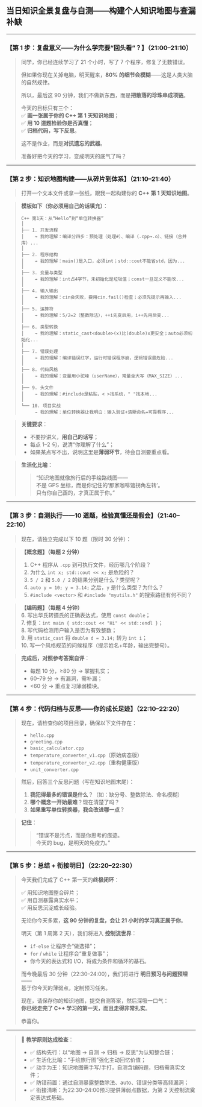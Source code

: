## **当日知识全景复盘与自测——构建个人知识地图与查漏补缺**  

---

### 【第 1 步：复盘意义——为什么学完要“回头看”？】（21:00–21:10）

> 同学，你已经连续学习了 21 个小时，写了 7 个程序，修复了无数错误。  
>  
> 但如果你现在关掉电脑，明天醒来，**80% 的细节会模糊**——这是人类大脑的自然规律。  
>  
> 所以，最后这 90 分钟，我们不做新东西，而是**把散落的珍珠串成项链**。  
>  
> 今天的目标只有三个：  
> ✅ **画一张属于你的 C++ 第 1 天知识地图**；  
> ✅ **用 10 道题检验你是否真懂**；  
> ✅ **归档代码，写下反思**。  
>  
> 这不是作业，而是**对抗遗忘的武器**。  
>  
> 准备好把今天的学习，变成明天的底气了吗？

---

### 【第 2 步：知识地图构建——从碎片到体系】（21:10–21:40）

> 打开一个文本文件或拿一张纸，跟我一起构建你的 **C++ 第 1 天知识地图**。

> **模板如下（你必须用自己的话填充）**：
> ```
> C++ 第1天：从“Hello”到“单位转换器”
> │
> ├── 1. 开发流程  
> │    → 我的理解：编译分四步：预处理（处理#）、编译（.cpp→.o）、链接（合并库）...
> │
> ├── 2. 程序结构  
> │    → 我的理解：main()是入口，必须int；std::cout不能省std，因为...
> │
> ├── 3. 变量与类型  
> │    → 我的理解：int占4字节，未初始化是垃圾值；const一旦定义不能改...
> │
> ├── 4. 输入输出  
> │    → 我的理解：cin会失败，要用cin.fail()检查；必须先提示再输入...
> │
> ├── 5. 运算符  
> │    → 我的理解：5/2=2（整数除法），++i先变后用，i++先用后变...
> │
> ├── 6. 类型转换  
> │    → 我的理解：static_cast<double>(x)比(double)x更安全；auto必须初始化...
> │
> ├── 7. 错误处理  
> │    → 我的理解：编译错误红字，运行时错误程序崩，逻辑错误最危险...
> │
> ├── 8. 代码风格  
> │    → 我的理解：变量用小驼峰（userName），常量全大写（MAX_SIZE）...
> │
> ├── 9. 头文件  
> │    → 我的理解：#include是粘贴，< >找系统，" "找本地...
> │
> └── 10. 项目实战  
>      → 我的理解：单位转换器让我明白：输入验证+清晰命名=可靠程序...
> ```

> **关键要求**：  
> - 不要抄讲义，**用自己的话写**；  
> - 每点 1–2 句，说清“你理解了什么”；  
> - 如果某点写不出，说明这里是**薄弱环节**，待会自测要重点看。

> **生活化比喻**：  
> > “知识地图就像旅行后的手绘路线图——  
> > 不是 GPS 坐标，而是你记住的‘那家咖啡馆拐角左转’。  
> > 只有你自己画的，才真正属于你。”

---

### 【第 3 步：自测执行——10 道题，检验真懂还是假会】（21:40–22:10）

> 现在，请独立完成以下 10 题（限时 30 分钟）：

> **【概念题】（每题 2 分钟）**  
> 1. C++ 程序从 `.cpp` 到可执行文件，经历哪几个阶段？  
> 2. 为什么 `int x; std::cout << x;` 是危险的？  
> 3. `5 / 2` 和 `5.0 / 2` 的结果分别是什么？类型呢？  
> 4. `auto y = 10; y = 3.14;` 之后，`y` 是什么类型？为什么？  
> 5. `#include <vector>` 和 `#include "myutils.h"` 的搜索路径有何不同？

> **【编码题】（每题 4 分钟）**  
> 6. 写出华氏转摄氏的正确表达式，使用 `const double`；  
> 7. 修复：`int main { std::cout << "Hi" << std::endl }`；  
> 8. 写代码检测用户输入是否为有效整数；  
> 9. 用 `static_cast` 将 `double d = 3.14;` 转为 `int i`；  
> 10. 写一个风格规范的问候程序（提示姓名+年龄，输出完整句）。

> **完成后，对照参考答案自评**：  
> - 每题 10 分，≥80 分 → 掌握扎实；  
> - 60–79 分 → 有漏洞，需补漏；  
> - <60 分 → 重点复习薄弱模块。

---

### 【第 4 步：代码归档与反思——你的成长足迹】（22:10–22:20）

> 现在，请检查你的项目目录，确保以下文件存在：
> - `hello.cpp`  
> - `greeting.cpp`  
> - `basic_calculator.cpp`  
> - `temperature_converter_v1.cpp`（原始病态版）  
> - `temperature_converter_v2.cpp`（重构健康版）  
> - `unit_converter.cpp`

> 然后，回答三个反思问题（写在知识地图末尾）：
> 1. **我犯得最多的错误是什么**？（如：缺分号、整数除法、命名模糊）  
> 2. **哪个概念一开始最难**？现在清楚了吗？  
> 3. **如果重写单位转换器，我会改进哪一点**？

> **记住**：  
> > “错误不是污点，而是你思考的痕迹。  
> > 今天的 bug，是明天的免疫力。”

---

### 【第 5 步：总结 + 衔接明日】（22:20–22:30）

> 今天我们完成了 C++ 第一天的**终极闭环**：  
>  
> ✅ 用知识地图整合碎片；  
> ✅ 用自测暴露真实水平；  
> ✅ 用反思沉淀成长经验。  
>  
> 无论你今天多累，**这 90 分钟的复盘，会让 21 小时的学习真正属于你**。  
>  
> 明天（第 1 周第 2 天），我们将进入 **控制流世界**：  
> - `if-else` 让程序会“做选择”；  
> - `for` / `while` 让程序会“重复做事”；  
> - 你今天的表达式和 I/O，将成为条件和循环的基石。  
>  
> 而今晚最后 30 分钟（22:30–24:00），我们将进行 **明日预习与问题预埋**——  
> 基于你今天的薄弱点，定制预习任务。  
>  
> 现在，请保存你的知识地图，提交自测答案，然后深吸一口气：  
> **你已经走完了 C++ 学习的第一天，而且走得非常扎实**。  
>  
> 恭喜你。

---

> 📌 **教学原则达成检查**：  
> - ✅ 结构先行：以“地图 → 自测 → 归档 → 反思”为认知整合链；  
> - ✅ 生活化比喻：“手绘旅行图”强化主动回忆价值；  
> - ✅ 动手为王：知识地图需手写/手打，自测含编码题，归档需真实文件；  
> - ✅ 防错前置：通过自测暴露整数除法、auto、错误分类等高频漏洞；  
> - ✅ 衔接清晰：为22:30–24:00预习提供薄弱点数据，为第 2 天控制流奠定表达式基础。
